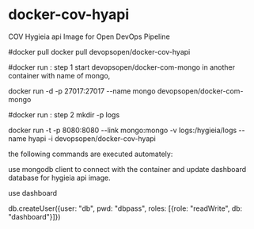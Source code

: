 # docker-cov-hyapi
COV Hygieia api Image for Open DevOps Pipeline

#docker pull
docker pull devopsopen/docker-cov-hyapi

#docker run : step 1
start devopsopen/docker-com-mongo in another container with name of mongo,

docker run -d -p 27017:27017 --name mongo devopsopen/docker-com-mongo

#docker run : step 2
mkdir -p logs

docker run -t -p 8080:8080 --link mongo:mongo -v logs:/hygieia/logs --name hyapi -i devopsopen/docker-cov-hyapi

the following commands are executed automately:

use mongodb client to connect with the container and update dashboard database for hygieia api image.

 use dashboard
 
 db.createUser({user: "db", pwd: "dbpass", roles: [{role: "readWrite", db: "dashboard"}]})
